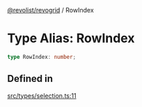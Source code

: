 [@revolist/revogrid](README.md) / RowIndex

# Type Alias: RowIndex

```ts
type RowIndex: number;
```

## Defined in

[src/types/selection.ts:11](https://github.com/revolist/revogrid/blob/69db770b4dd0e83354c8d987e03567beaf944291/src/types/selection.ts#L11)

